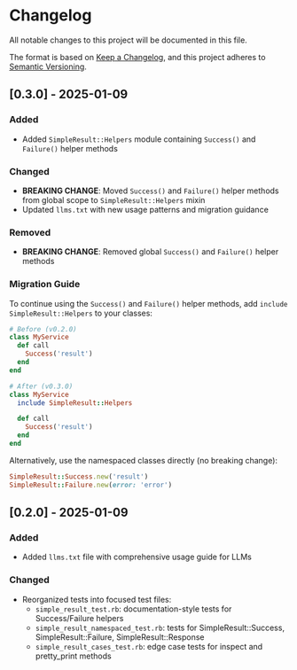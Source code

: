 # Changelog

All notable changes to this project will be documented in this file.

The format is based on [Keep a Changelog](https://keepachangelog.com/en/1.0.0/),
and this project adheres to [Semantic Versioning](https://semver.org/spec/v2.0.0.html).

## [0.3.0] - 2025-01-09

### Added

- Added `SimpleResult::Helpers` module containing `Success()` and `Failure()` helper methods

### Changed

- **BREAKING CHANGE**: Moved `Success()` and `Failure()` helper methods from global scope to `SimpleResult::Helpers` mixin
- Updated `llms.txt` with new usage patterns and migration guidance

### Removed

- **BREAKING CHANGE**: Removed global `Success()` and `Failure()` helper methods

### Migration Guide

To continue using the `Success()` and `Failure()` helper methods, add `include SimpleResult::Helpers` to your classes:

```ruby
# Before (v0.2.0)
class MyService
  def call
    Success('result')
  end
end

# After (v0.3.0)
class MyService
  include SimpleResult::Helpers

  def call
    Success('result')
  end
end
```

Alternatively, use the namespaced classes directly (no breaking change):

```ruby
SimpleResult::Success.new('result')
SimpleResult::Failure.new(error: 'error')
```

## [0.2.0] - 2025-01-09

### Added

- Added `llms.txt` file with comprehensive usage guide for LLMs

### Changed

- Reorganized tests into focused test files:
  - `simple_result_test.rb`: documentation-style tests for Success/Failure helpers
  - `simple_result_namespaced_test.rb`: tests for SimpleResult::Success, SimpleResult::Failure, SimpleResult::Response
  - `simple_result_cases_test.rb`: edge case tests for inspect and pretty_print methods
